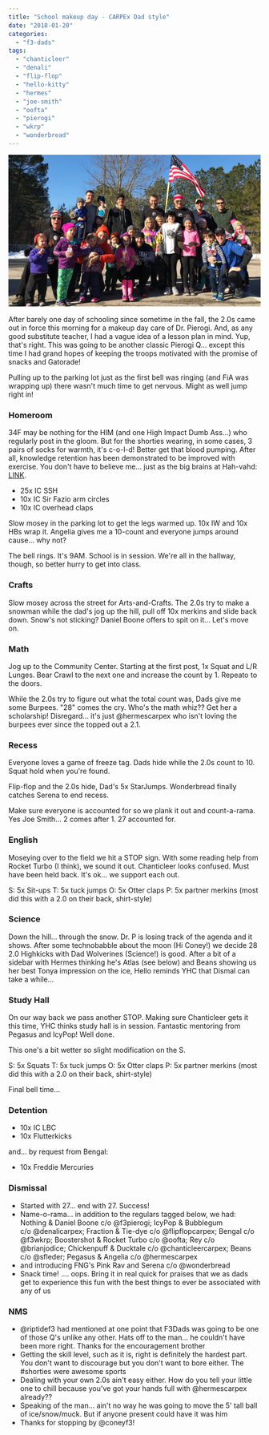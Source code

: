 ```yaml
---
title: "School makeup day - CARPEx Dad style"
date: "2018-01-20"
categories: 
  - "f3-dads"
tags: 
  - "chanticleer"
  - "denali"
  - "flip-flop"
  - "hello-kitty"
  - "hermes"
  - "joe-smith"
  - "oofta"
  - "pierogi"
  - "wkrp"
  - "wonderbread"
---
```


![01.20.2018 F3CARPExDads](images/f3dads_20180120-e1516483508364.jpg)

After barely one day of schooling since sometime in the fall, the 2.0s came out in force this morning for a makeup day care of Dr. Pierogi. And, as any good substitute teacher, I had a vague idea of a lesson plan in mind. Yup, that's right. This was going to be another classic Pierogi Q... except this time I had grand hopes of keeping the troops motivated with the promise of snacks and Gatorade!

Pulling up to the parking lot just as the first bell was ringing (and FiA was wrapping up) there wasn't much time to get nervous. Might as well jump right in!

### Homeroom

34F may be nothing for the HIM (and one High Impact Dumb Ass...) who regularly post in the gloom. But for the shorties wearing, in some cases, 3 pairs of socks for warmth, it's c-o-l-d! Better get that blood pumping. After all, knowledge retention has been demonstrated to be improved with exercise. You don't have to believe me... just as the big brains at Hah-vahd: [LINK](https://www.health.harvard.edu/blog/regular-exercise-changes-brain-improve-memory-thinking-skills-201404097110).

- 25x IC SSH
- 10x IC Sir Fazio arm circles
- 10x IC overhead claps

Slow mosey in the parking lot to get the legs warmed up. 10x IW and 10x HBs wrap it. Angelia gives me a 10-count and everyone jumps around cause... why not?

The bell rings. It's 9AM. School is in session. We're all in the hallway, though, so better hurry to get into class.

### Crafts

Slow mosey across the street for Arts-and-Crafts. The 2.0s try to make a snowman while the dad's jog up the hill, pull off 10x merkins and slide back down. Snow's not sticking? Daniel Boone offers to spit on it... Let's move on.

### Math

Jog up to the Community Center. Starting at the first post, 1x Squat and L/R Lunges. Bear Crawl to the next one and increase the count by 1. Repeato to the doors.

While the 2.0s try to figure out what the total count was, Dads give me some Burpees. "28" comes the cry. Who's the math whiz?? Get her a scholarship! Disregard... it's just @hermescarpex who isn't loving the burpees ever since the topped out a 2.1.

### Recess

Everyone loves a game of freeze tag. Dads hide while the 2.0s count to 10. Squat hold when you're found.

Flip-flop and the 2.0s hide, Dad's 5x StarJumps. Wonderbread finally catches Serena to end recess.

Make sure everyone is accounted for so we plank it out and count-a-rama. Yes Joe Smith... 2 comes after 1. 27 accounted for.

### English

Moseying over to the field we hit a STOP sign. With some reading help from Rocket Turbo (I think), we sound it out. Chanticleer looks confused. Must have been held back. It's ok... we support each out.

S: 5x Sit-ups T: 5x tuck jumps O: 5x Otter claps P: 5x partner merkins (most did this with a 2.0 on their back, shirt-style)

### Science

Down the hill... through the snow. Dr. P is losing track of the agenda and it shows. After some technobabble about the moon (Hi Coney!) we decide 28 2.0 Highkicks with Dad Wolverines (Science!) is good. After a bit of a sidebar with Hermes thinking he's Atlas (see below) and Beans showing us her best Tonya impression on the ice, Hello reminds YHC that Dismal can take a while...

### Study Hall

On our way back we pass another STOP. Making sure Chanticleer gets it this time, YHC thinks study hall is in session. Fantastic mentoring from Pegasus and IcyPop! Well done.

This one's a bit wetter so slight modification on the S.

S: 5x Squats T: 5x tuck jumps O: 5x Otter claps P: 5x partner merkins (most did this with a 2.0 on their back, shirt-style)

Final bell time...

### Detention

- 10x IC LBC
- 10x Flutterkicks

and... by request from Bengal:

- 10x Freddie Mercuries

### Dismissal

- Started with 27... end with 27. Success!
- Name-o-rama... in addition to the regulars tagged below, we had: Nothing & Daniel Boone c/o @f3pierogi; IcyPop & Bubblegum c/o @denalicarpex; Fraction & Tie-dye c/o @flipflopcarpex; Bengal c/o @f3wkrp; Boostershot & Rocket Turbo c/o @oofta; Rey c/o @brianjodice; Chickenpuff & Ducktale c/o @chanticleercarpex; Beans c/o @sfleder; Pegasus & Angelia c/o @hermescarpex
- and introducing FNG's Pink Rav and Serena c/o @wonderbread
- Snack time! .... oops. Bring it in real quick for praises that we as dads get to experience this fun with the best things to ever be associated with any of us

### NMS

- @riptidef3 had mentioned at one point that F3Dads was going to be one of those Q's unlike any other. Hats off to the man... he couldn't have been more right. Thanks for the encouragement brother
- Getting the skill level, such as it is, right is definitely the hardest part. You don't want to discourage but you don't want to bore either. The #shorties were awesome sports
- Dealing with your own 2.0s ain't easy either. How do you tell your little one to chill because you've got your hands full with @hermescarpex already??
- Speaking of the man... ain't no way he was going to move the 5' tall ball of ice/snow/muck. But if anyone present could have it was him
- Thanks for stopping by @coneyf3!
